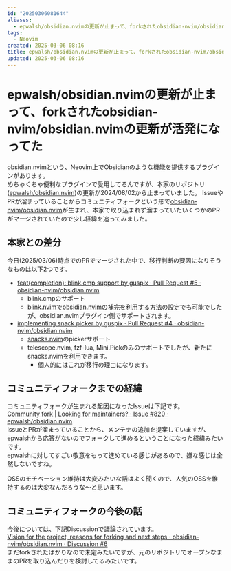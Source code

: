 ```yaml
---
id: "20250306081644"
aliases:
  - epwalsh/obsidian.nvimの更新が止まって、forkされたobsidian-nvim/obsidian.nvimの更新が活発になってた
tags:
  - Neovim
created: 2025-03-06 08:16
title: epwalsh/obsidian.nvimの更新が止まって、forkされたobsidian-nvim/obsidian.nvimの更新が活発になってた
updated: 2025-03-06 08:16
---
```


# epwalsh/obsidian.nvimの更新が止まって、forkされたobsidian-nvim/obsidian.nvimの更新が活発になってた

obsidian.nvimという、Neovim上でObsidianのような機能を提供するプラグインがあります。  
めちゃくちゃ便利なプラグインで愛用してるんですが、本家のリポジトリ([epwalsh/obsidian.nvim](https://github.com/epwalsh/obsidian.nvim))の更新が2024/08/02から止まっていました。
IssueやPRが溜まっていることからコミュニティフォークという形で[obsidian-nvim/obsidian.nvim](https://github.com/obsidian-nvim/obsidian.nvim)が生まれ、本家で取り込まれず溜まっていたいくつかのPRがマージされていたので少し経緯を追ってみました。  

## 本家との差分

今日(2025/03/06)時点でのPRでマージされた中で、移行判断の要因になりそうなものは以下2つです。

- [feat(completion): blink.cmp support by guspix · Pull Request #5 · obsidian-nvim/obsidian.nvim](https://github.com/obsidian-nvim/obsidian.nvim/pull/5)
    - blink.cmpのサポート
    - [blink.nvimでobsidian.nvimの補完を利用する方法](blog/20250212090856.md)の設定でも可能でしたが、obsidian.nvimプラグイン側でサポートされます。
- [implementing snack picker by guspix · Pull Request #4 · obsidian-nvim/obsidian.nvim](https://github.com/obsidian-nvim/obsidian.nvim/pull/4)
    - [snacks.nvim](https://github.com/folke/snacks.nvim)のpickerサポート
    - telescope.nvim, fzf-lua, Mini.Pickのみのサポートでしたが、新たにsnacks.nvimを利用できます。
        - 個人的にはこれが移行の理由になります。

## コミュニティフォークまでの経緯

コミュニティフォークが生まれる起因になったIssueは下記です。  
[Community fork | Looking for maintainers? · Issue #820 · epwalsh/obsidian.nvim](https://github.com/epwalsh/obsidian.nvim/issues/820)  
IssueとPRが溜まっていることから、メンテナの追加を提案していますが、epwalshから応答がないのでフォークして進めるということになった経緯みたいです。  
epwalshに対してすごい敬意をもって進めている感じがあるので、嫌な感じは全然しないですね。

OSSのモチベーション維持は大変みたいな話はよく聞くので、人気のOSSを維持するのは大変なんだろうな〜と思います。

## コミュニティフォークの今後の話

今後については、下記Discussionで議論されています。  
[Vision for the project, reasons for forking and next steps · obsidian-nvim/obsidian.nvim · Discussion #6](https://github.com/obsidian-nvim/obsidian.nvim/discussions/6)  
まだforkされたばかりなので未定みたいですが、元のリポジトリでオープンなままのPRを取り込んだりを検討してるみたいです。

